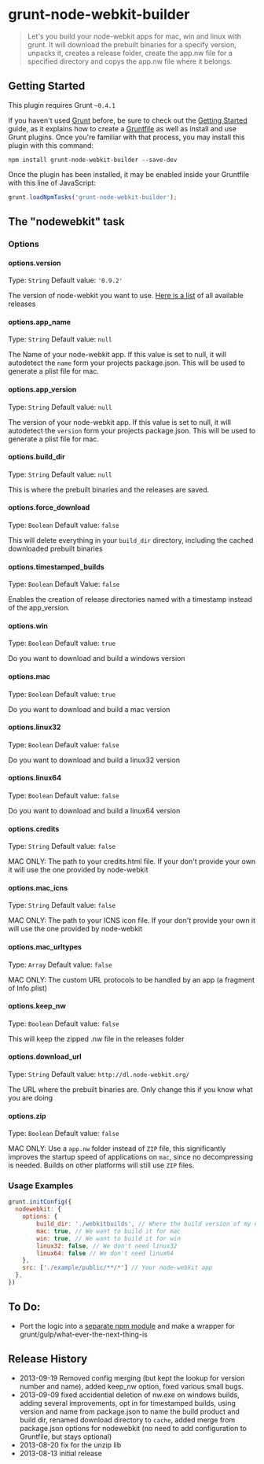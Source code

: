 # grunt-node-webkit-builder

> Let's you build your node-webkit apps for mac, win and linux with grunt. It will download the prebuilt binaries for a specify version, unpacks it, creates a release folder, create the app.nw file for a specified directory and copys the app.nw file where it belongs.

## Getting Started
This plugin requires Grunt `~0.4.1`

If you haven't used [Grunt](http://gruntjs.com/) before, be sure to check out the [Getting Started](http://gruntjs.com/getting-started) guide, as it explains how to create a [Gruntfile](http://gruntjs.com/sample-gruntfile) as well as install and use Grunt plugins. Once you're familiar with that process, you may install this plugin with this command:

```shell
npm install grunt-node-webkit-builder --save-dev
```

Once the plugin has been installed, it may be enabled inside your Gruntfile with this line of JavaScript:

```js
grunt.loadNpmTasks('grunt-node-webkit-builder');
```

## The "nodewebkit" task


### Options

#### options.version
Type: `String`
Default value: `'0.9.2'`

The version of node-webkit you want to use. [Here is a list](https://github.com/rogerwang/node-webkit/wiki/Downloads-of-old-versions) of all available releases

#### options.app_name
Type: `String`
Default value: `null`

The Name of your node-webkit app.
If this value is set to null, it will autodetect the `name` form your projects package.json. This will be used to generate a plist file for mac.

#### options.app_version
Type: `String`
Default value: `null`

The version of your node-webkit app.
  If this value is set to null, it will autodetect the `version` form your projects package.json. This will be used to generate a plist file for mac.

#### options.build_dir
Type: `String`
Default value: `null`

This is where the prebuilt binaries and the releases are saved.

#### options.force_download
Type: `Boolean`
Default value: `false`

This will delete everything in your `build_dir` directory, including the cached downloaded prebuilt binaries

#### options.timestamped_builds
Type: `Boolean`
Default Value: `false`

Enables the creation of release directories named with a timestamp instead of the app_version.

#### options.win
Type: `Boolean`
Default value: `true`

Do you want to download and build a windows version

#### options.mac
Type: `Boolean`
Default value: `true`

Do you want to download and build a mac version

#### options.linux32
Type: `Boolean`
Default value: `false`

Do you want to download and build a linux32 version

#### options.linux64
Type: `Boolean`
Default value: `false`

Do you want to download and build a linux64 version

#### options.credits
Type: `String`
Default value: `false`

MAC ONLY: The path to your credits.html file. If your don't provide your own it will use the one provided by node-webkit

#### options.mac_icns
Type: `String`
Default value: `false`

MAC ONLY: The path to your ICNS icon file. If your don't provide your own it will use the one provided by node-webkit

#### options.mac_urltypes
Type: `Array`
Default value: `false`

MAC ONLY: The custom URL protocols to be handled by an app (a fragment of Info.plist)

#### options.keep_nw
Type: `Boolean`
Default value: `false`

This will keep the zipped .nw file in the releases folder

#### options.download_url
Type: `String`
Default value: `http://dl.node-webkit.org/`

The URL where the prebuilt binaries are. Only change this if you know what you are doing

#### options.zip
Type: `Boolean`
Default value: `false`

MAC ONLY: Use a `app.nw` folder instead of `ZIP` file, this significantly improves the startup speed of applications on `mac`, since no decompressing is needed. Builds on other platforms will still use `ZIP` files.

### Usage Examples

```js
grunt.initConfig({
  nodewebkit: {
    options: {
        build_dir: './webkitbuilds', // Where the build version of my node-webkit app is saved
        mac: true, // We want to build it for mac
        win: true, // We want to build it for win
        linux32: false, // We don't need linux32
        linux64: false // We don't need linux64
    },
    src: ['./example/public/**/*'] // Your node-webkit app
  },
})
```


## To Do:
- Port the logic into a [separate npm module](https://github.com/mllrsohn/node-webkit-builder) and make a wrapper for grunt/gulp/what-ever-the-next-thing-is 


## Release History
- 2013-09-19    Removed config merging (but kept the lookup for version number and name), added keep_nw option, fixed various small bugs.
- 2013-09-09    fixed accidential deletion of nw.exe on windows builds, adding several improvements, opt in for timestamped builds, using version and name from package.json to name the build product and build dir, renamed download directory to `cache`, added merge from package.json options for nodewebkit (no need to add configuration to Gruntfile, but stays optional)
- 2013-08-20    fix for the unzip lib
- 2013-08-13    initial release
